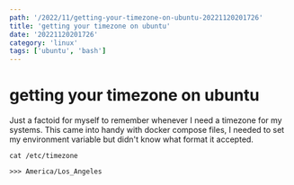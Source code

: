 ```yaml
---
path: '/2022/11/getting-your-timezone-on-ubuntu-20221120201726'
title: 'getting your timezone on ubuntu'
date: '20221120201726'
category: 'linux'
tags: ['ubuntu', 'bash']
---
```


# getting your timezone on ubuntu
Just a factoid for myself to remember whenever I need a timezone for my systems.
This came into handy with docker compose files, I needed to set my environment
variable but didn't know what format it accepted.

```
cat /etc/timezone

>>> America/Los_Angeles
```

